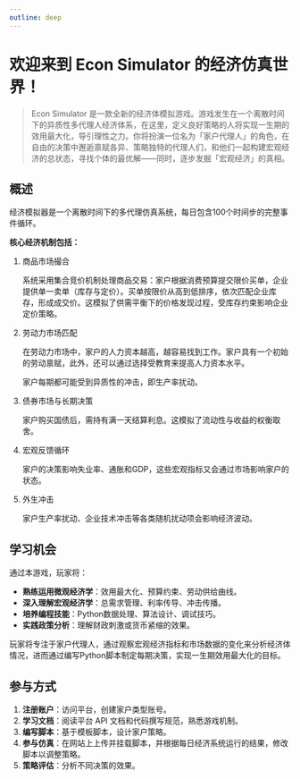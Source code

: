 ```yaml
---
outline: deep
---
```


# 欢迎来到 Econ Simulator 的经济仿真世界！

> Econ Simulator 是一款全新的经济体模拟游戏。游戏发生在一个离散时间下的异质性多代理人经济体系，在这里，定义良好策略的人将实现一生期的效用最大化，导引理性之力。你将扮演一位名为「家户代理人」的角色，在自由的决策中邂逅禀赋各异、策略独特的代理人们，和他们一起构建宏观经济的总状态，寻找个体的最优解——同时，逐步发掘「宏观经济」的真相。

## 概述

经济模拟器是一个离散时间下的多代理仿真系统，每日包含100个时间步的完整事件循环。

**核心经济机制包括：**

1. 商品市场撮合

    系统采用集合竞价机制处理商品交易：家户根据消费预算提交限价买单，企业提供单一卖单（库存与定价）。买单按限价从高到低排序，依次匹配企业库存，形成成交价。这模拟了供需平衡下的价格发现过程，受库存约束影响企业定价策略。

2. 劳动力市场匹配

    在劳动力市场中，家户的人力资本越高，越容易找到工作。家户具有一个初始的劳动禀赋，此外，还可以通过选择受教育来提高人力资本水平。
    
    家户每期都可能受到异质性的冲击，即生产率扰动。

3. 债券市场与长期决策

    家户购买国债后，需持有满一天结算利息。这模拟了流动性与收益的权衡取舍。

4. 宏观反馈循环

    家户的决策影响失业率、通胀和GDP，这些宏观指标又会通过市场影响家户的状态。

5. 外生冲击

    家户生产率扰动、企业技术冲击等各类随机扰动项会影响经济波动。

## 学习机会

通过本游戏，玩家将：

- **熟练运用微观经济学**：效用最大化、预算约束、劳动供给曲线。
- **深入理解宏观经济学**：总需求管理、利率传导、冲击传播。
- **培养编程技能**：Python数据处理、算法设计、调试技巧。
- **实践政策分析**：理解财政刺激或货币紧缩的效果。

玩家将专注于家户代理人，通过观察宏观经济指标和市场数据的变化来分析经济体情况，进而通过编写Python脚本制定每期决策，实现一生期效用最大化的目标。

## 参与方式

1. **注册账户**：访问平台，创建家户类型账号。
2. **学习文档**：阅读平台 API 文档和代码撰写规范，熟悉游戏机制。
3. **编写脚本**：基于模板脚本，设计家户策略。
4. **参与仿真**：在网站上上传并挂载脚本，并根据每日经济系统运行的结果，修改脚本以调整策略。
5. **策略评估**：分析不同决策的效果。
